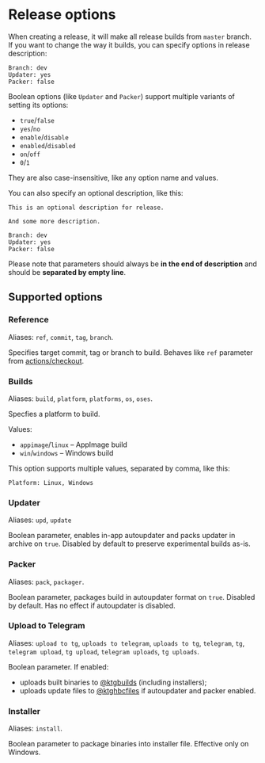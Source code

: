 # Release options

When creating a release, it will make all release builds from `master` branch. If you want to change the way it builds, you can specify options in release description:

```
Branch: dev
Updater: yes
Packer: false
```

Boolean options (like `Updater` and `Packer`) support multiple variants of setting its options: 

* `true`/`false`
* `yes`/`no`
* `enable`/`disable`
* `enabled`/`disabled`
* `on`/`off`
* `0`/`1`

They are also case-insensitive, like any option name and values.

You can also specify an optional description, like this:

```
This is an optional description for release.

And some more description.

Branch: dev
Updater: yes
Packer: false
```

Please note that parameters should always be **in the end of description** and should be **separated by empty line**.

## Supported options

### Reference

Aliases: `ref`, `commit`, `tag`, `branch`.

Specifies target commit, tag or branch to build. Behaves like `ref` parameter from [actions/checkout](https://github.com/actions/checkout).

### Builds

Aliases: `build`, `platform`, `platforms`, `os`, `oses`.

Specfies a platform to build.

Values:
* `appimage`/`linux` – AppImage build 
* `win`/`windows` – Windows build

This option supports multiple values, separated by comma, like this:

```
Platform: Linux, Windows
```

### Updater

Aliases: `upd`, `update`

Boolean parameter, enables in-app autoupdater and packs updater in archive on `true`. Disabled by default to preserve experimental builds as-is.

### Packer

Aliases: `pack`, `packager`.

Boolean parameter, packages build in autoupdater format on `true`. Disabled by default. Has no effect if autoupdater is disabled.

### Upload to Telegram

Aliases: `upload to tg`, `uploads to telegram`, `uploads to tg`, `telegram`, `tg`, `telegram upload`, `tg upload`, `telegram uploads`, `tg uploads`.

Boolean parameter. If enabled:

* uploads built binaries to [@ktgbuilds](https://t.me/ktgbuilds) (including installers);
* uploads update files to [@ktghbcfiles](https://t.me/ktghbcfiles) if autoupdater and packer enabled.

### Installer

Aliases: `install`.

Boolean parameter to package binaries into installer file. Effective only on Windows.
